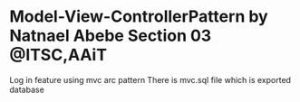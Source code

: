 # Model-View-ControllerPattern by Natnael Abebe Section 03 @ITSC,AAiT
Log in feature using mvc arc pattern
There is mvc.sql file which is exported database
